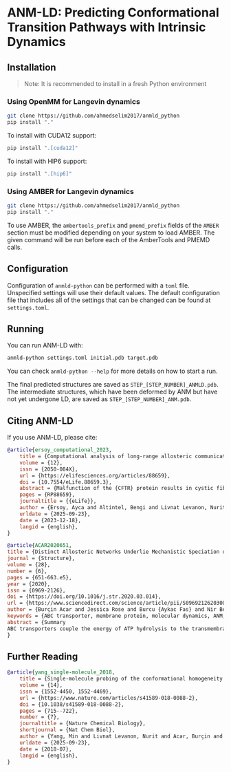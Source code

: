 # ANM-LD: Predicting Conformational Transition Pathways with Intrinsic Dynamics

## Installation

> Note: It is recommended to install in a fresh Python environment

### Using OpenMM for Langevin dynamics

```sh
git clone https://github.com/ahmedselim2017/anmld_python
pip install "."
```

To install with CUDA12 support:
```sh
pip install ".[cuda12]"
```

To install with HIP6 support:
```sh
pip install ".[hip6]"
```

### Using AMBER for Langevin dynamics

```sh
git clone https://github.com/ahmedselim2017/anmld_python
pip install "."
```

To use AMBER, the `ambertools_prefix` and `pmemd_prefix` fields of the `AMBER`
section must be modified depending on your system to load AMBER. The given
command will be run before each of the AmberTools and PMEMD calls.

## Configuration

Configuration of `anmld-python` can be performed with a `toml` file.
Unspecified settings will use their default values. The default configuration
file that includes all of the settings that can be changed can be found at
`settings.toml`. 

## Running

You can run ANM-LD with:

```sh
anmld-python settings.toml initial.pdb target.pdb
```

You can check `anmld-python --help` for more details on how to start a run.

The final predicted structures are saved as `STEP_[STEP_NUMBER]_ANMLD.pdb`. The
intermediate structures, which have been deformed by ANM but have not yet
undergone LD, are saved as `STEP_[STEP_NUMBER]_ANM.pdb`.


## Citing ANM-LD

If you use ANM-LD, please cite:

```bibtex
@article{ersoy_computational_2023,
	title = {Computational analysis of long-range allosteric communications in {CFTR}},
	volume = {12},
	issn = {2050-084X},
	url = {https://elifesciences.org/articles/88659},
	doi = {10.7554/eLife.88659.3},
	abstract = {Malfunction of the {CFTR} protein results in cystic fibrosis, one of the most common hereditary diseases. {CFTR} functions as an anion channel, the gating of which is controlled by long-range allosteric communications. Allostery also has direct bearings on {CF} treatment: the most effective {CFTR} drugs modulate its activity allosterically. Herein, we integrated Gaussian network model, transfer entropy, and anisotropic normal mode-Langevin dynamics and investigated the allosteric communications network of {CFTR}. The results are in remarkable agreement with experimental observations and mutational analysis and provide extensive novel insight. We identified residues that serve as pivotal allosteric sources and transducers, many of which correspond to disease-causing mutations. We find that in the {ATP}-free form, dynamic fluctuations of the residues that comprise the {ATP}-binding sites facilitate the initial binding of the nucleotide. Subsequent binding of {ATP} then brings to the fore and focuses on dynamic fluctuations that were present in a latent and diffuse form in the absence of {ATP}. We demonstrate that drugs that potentiate {CFTR}’s conductance do so not by directly acting on the gating residues, but rather by mimicking the allosteric signal sent by the {ATP}-binding sites. We have also uncovered a previously undiscovered allosteric ‘hotspot’ located proximal to the docking site of the phosphorylated regulatory (R) domain, thereby establishing a molecular foundation for its phosphorylation-dependent excitatory role. This study unveils the molecular underpinnings of allosteric connectivity within {CFTR} and highlights a novel allosteric ‘hotspot’ that could serve as a promising target for the development of novel therapeutic interventions.},
	pages = {RP88659},
	journaltitle = {{eLife}},
	author = {Ersoy, Ayca and Altintel, Bengi and Livnat Levanon, Nurit and Ben-Tal, Nir and Haliloglu, Turkan and Lewinson, Oded},
	urldate = {2025-09-23},
	date = {2023-12-18},
	langid = {english},
}

@article{ACAR2020651,
title = {Distinct Allosteric Networks Underlie Mechanistic Speciation of ABC Transporters},
journal = {Structure},
volume = {28},
number = {6},
pages = {651-663.e5},
year = {2020},
issn = {0969-2126},
doi = {https://doi.org/10.1016/j.str.2020.03.014},
url = {https://www.sciencedirect.com/science/article/pii/S0969212620300964},
author = {Burçin Acar and Jessica Rose and Burcu {Aykac Fas} and Nir Ben-Tal and Oded Lewinson and Turkan Haliloglu},
keywords = {ABC transporter, membrane protein, molecular dynamics, ANM, ANM-LD, allostery, ATP hydrolysis, transport},
abstract = {Summary
ABC transporters couple the energy of ATP hydrolysis to the transmembrane transport of biomolecules. Here, we investigated the allosteric networks of three representative ABC transporters using a hybrid molecular simulations approach validated by experiments. Each of the three transporters uses a different allosteric network: in the constitutive B12 importer BtuCD, ATP binding is the main driver of allostery and docking/undocking of the substrate-binding protein (SBP) is the driven event. The allosteric signal originates at the cytoplasmic side of the membrane before propagating to the extracellular side. In the substrate-controlled maltose transporter, the SBP is the main driver of allostery, ATP binding is the driven event, and the allosteric signal propagates from the extracellular to the cytoplasmic side of the membrane. In the lipid flippase PglK, a cyclic crosstalk between ATP and substrate binding underlies allostery. These results demonstrate speciation of biological functions may arise from variations in allosteric connectivity.}
}
```

## Further Reading

```bibtex
@article{yang_single-molecule_2018,
	title = {Single-molecule probing of the conformational homogeneity of the {ABC} transporter {BtuCD}},
	volume = {14},
	issn = {1552-4450, 1552-4469},
	url = {https://www.nature.com/articles/s41589-018-0088-2},
	doi = {10.1038/s41589-018-0088-2},
	pages = {715--722},
	number = {7},
	journaltitle = {Nature Chemical Biology},
	shortjournal = {Nat Chem Biol},
	author = {Yang, Min and Livnat Levanon, Nurit and Acar, Burçin and Aykac Fas, Burcu and Masrati, Gal and Rose, Jessica and Ben-Tal, Nir and Haliloglu, Turkan and Zhao, Yongfang and Lewinson, Oded},
	urldate = {2025-09-23},
	date = {2018-07},
	langid = {english},
}
```
